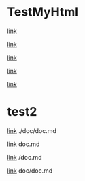 # TestMyHtml
[link](./doc/demo.html)

[link](demo1.html)

[link](/doc/demo1.html)

[link](/demo1.html)

[link](doc/demo1.html)



# test2

[link](./doc/doc.md)  ./doc/doc.md

[link](doc.md)  doc.md

[link](/doc.md)  /doc.md

[link](doc/doc.md)  doc/doc.md
